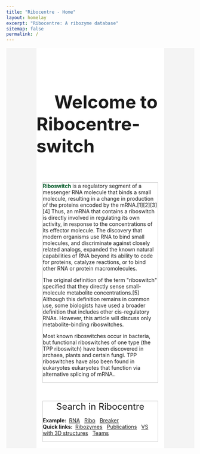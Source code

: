 ```yaml
---
title: "Ribocentre - Home"
layout: homelay
excerpt: "Ribocentre: A ribozyme database"
sitemap: false
permalink: /
---
```

<html lang="zh-cn">
<head>
<meta charset="utf-8"> 
<style>
  .box_style{
    background: #f4f4f4;
  }
  .wrapper {
    display: block;
    position: relative;
    width: 100%;
    margin: 0;
    padding: 0;
    text-align: left;
    word-wrap: break-word;
    }
  .sectiontitle {
    display: block;
    max-width: 68%;
    margin: 0 auto ;
    text-align: left;
    background :#fff;
    }
  body {
    padding-top: 70px;
  }
  .well {
    max-width: 90%;
    margin: 0 auto;
    border-top: 3px solid black;
    }
  .gsc-search-button-v2, .gsc-search-button-v2:hover, .gsc-search-button-v2:focus {
    border-color: #005826;
    background-color: #005826;
    }
</style>
</head>
<body>
<div class="wrapper box_style" >
  <section class="sectiontitle"> 
  <br><br><br><br><br>
  <h2><font size="10"><strong>&emsp;Welcome to Ribocentre-switch</strong></font></h2><br><br><br>
    <div class="well" style="border: 1px solid #C9C9C9; background-color: #fff;">
      <strong style="color:#005826;font-weight: bold">Riboswitch</strong>  is a regulatory segment of a messenger RNA molecule that binds a small molecule, resulting in a change in production of the proteins encoded by the mRNA.[1][2][3][4] Thus, an mRNA that contains a riboswitch is directly involved in regulating its own activity, in response to the concentrations of its effector molecule. The discovery that modern organisms use RNA to bind small molecules, and discriminate against closely related analogs, expanded the known natural capabilities of RNA beyond its ability to code for proteins, catalyze reactions, or to bind other RNA or protein macromolecules.

The original definition of the term "riboswitch" specified that they directly sense small-molecule metabolite concentrations.[5] Although this definition remains in common use, some biologists have used a broader definition that includes other cis-regulatory RNAs. However, this article will discuss only metabolite-binding riboswitches.

Most known riboswitches occur in bacteria, but functional riboswitches of one type (the TPP riboswitch) have been discovered in archaea, plants and certain fungi. TPP riboswitches have also been found in eukaryotes eukaryotes that function via alternative splicing of mRNA..<br>
    </div><br><br>
  <div class="well" style="border: 1px solid #C9C9C9; background-color: #fff;">
    <div style="text-align:center;"><font size="5"> Search in Ribocentre </font></div>
    <!--<div class="well">-->
    <script async src="https://cse.google.com/cse.js?cx=2dcb771063bc36a13"></script>
    <div class="gcse-searchbox-only" style="text-align:center;"></div>
      <p><b>Example:&nbsp;</b>
        <a href="https://www.ribocentre.org/search.html?q=rna#gsc.tab=0&gsc.q=rna&gsc.page=1"  target="_blank">RNA</a>&nbsp;&nbsp;
        <a href="https://www.ribocentre.org/search.html?q=Ribo#gsc.tab=0&gsc.q=Ribo&gsc.page=1"  target="_blank">Ribo</a>&nbsp;&nbsp;
        <a href="https://www.ribocentre.org/search.html?q=breaker#gsc.tab=0&gsc.q=breaker&gsc.page=1"  target="_blank">Breaker</a>&nbsp;&nbsp;<br>
        <b>Quick links:&nbsp;</b>
        <a href="https://www.ribocentre.org/ribozyme">Ribozymes</a>&nbsp;&nbsp;
        <a href="https://www.ribocentre.org/publications">Publications</a>&nbsp;&nbsp;
        <a href="https://www.ribocentre.org/docs/VS-ribozyme.html" target="_blank"> VS with 3D structures</a>&nbsp;&nbsp;
        <a href="https://www.ribocentre.org/Helps">Teams</a>&nbsp;&nbsp;
      </p>
  </div><br>
  </section>
  
</div>
<br>
</body>
</html>








  
 






